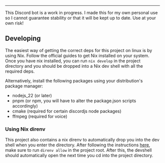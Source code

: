 ___

This Discord bot is a work in progress. I made this for my own personal use so I cannot guarantee stability or that it will be kept up to date. Use at your own risk! 

## Developing
The easiest way of getting the correct deps for this project on linux is by using Nix. Follow the official guides to get Nix installed on your system.\
Once you have nix installed, you can run `nix develop` in the project directory and you should be dropped into a Nix dev shell with all the required deps. 

Alternatively, install the following packages using your distribution's package manager:
- nodejs_22 (or later)
- pnpm (or npm, you will have to alter the package.json scripts accordingly)
- cmake (required for certain discordjs node packages)
- ffmpeg (required for voice)

### Using Nix direnv
This project also contains a nix direnv to automatically drop you into the dev shell when you enter the directory. After following the instructions [here](https://github.com/nix-community/nix-direnv?tab=readme-ov-file#installation), make sure to run `direnv allow` in the project root. After this, the devshell should automatically open the next time you cd into the project directory. 
